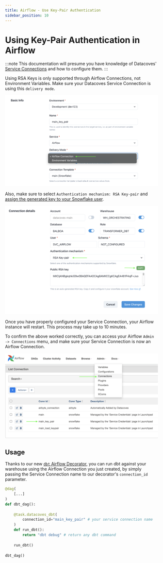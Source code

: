 ```yaml
---
title: Airflow - Use Key-Pair Authentication
sidebar_position: 10
---
```

# Using Key-Pair Authentication in Airflow

:::note
This documentation will presume you have knowledge of Datacoves' [Service Connections](/how-tos/datacoves/how_to_service_connections.md) and how to configure them.
:::

Using RSA Keys is only supported through Airflow Connections, not Environment Variables. Make sure your Datacoves Service Connection is using this `delivery mode`.

![alt text](./assets/delivery_mode_airflow_connection.png)

Also, make sure to select `Authentication mechanism: RSA Key-pair` and [assign the generated key to your Snowflake user](https://docs.snowflake.com/en/user-guide/key-pair-auth#assign-the-public-key-to-a-snowflake-user).

![authentication_mechanism_copy](./assets/authentication_mechanism_copy.png)

Once you have properly configured your Service Connection, your Airflow instance will restart. This process may take up to 10 minutes.

To confirm the above worked correctly, you can access your Airflow `Admin -> Connections` menu, and make sure your Service Connection  is now an Airflow Connection.

![airflow_admin_connections](./assets/airflow_admin_connections.png)

## Usage

Thanks to our new [`dbt` Airflow Decorator](/reference/airflow/datacoves-decorators.md), you can run dbt against your warehouse using the Airflow Connection you just created, by simply passing the Service Connection name to our decorator's `connection_id` parameter.



```python
@dag(
    [...]
)
def dbt_dag():

    @task.datacoves_dbt(
        connection_id="main_key_pair" # your service connection name
    )
    def run_dbt():
        return "dbt debug" # return any dbt command

    run_dbt()

dbt_dag()
```